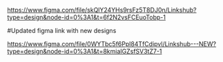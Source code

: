 https://www.figma.com/file/skQlY24YHs9rsFz5T8DJ0n/Linkshub?type=design&node-id=0%3A1&t=6f2N2vsFCEuoTobp-1

#Updated figma link with new designs

https://www.figma.com/file/0WYTbc5f6Ppl84TfCdipvl/Linkshub---NEW?type=design&node-id=0%3A1&t=8kmiaIGZsfSV3tZ7-1
